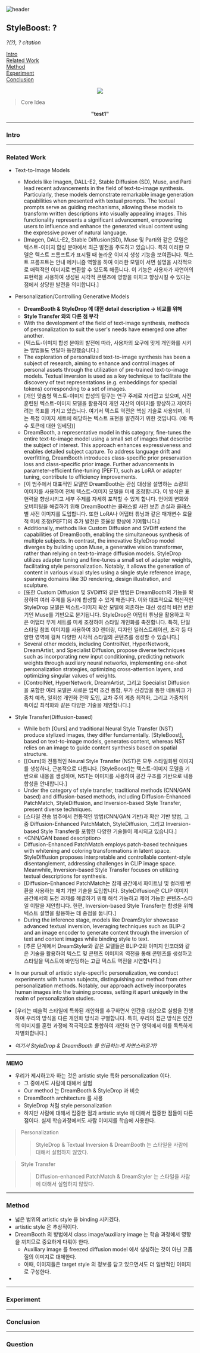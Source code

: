 ![header](https://capsule-render.vercel.app/api?type=waving&color=auto&height=80&section=header&text=Welcome%20Paper%20Review&fontSize=50)


## StyleBoost: ?
*?(?), ? citation*

[Intro](#intro)</br>
[Related Work](#related-work)</br>
[Method](#method)</br>
[Experiment](#experiment)</br>
[Conclusion](#conclusion)</br>

<p align="center">
<img src='./img1.png'>
</p>

> Core Idea
<div align=center>
<strong>"test1"</strong></br>
</div>

***

### <strong>Intro</strong>


***

### <strong>Related Work</strong>

- Text-to-Image Models
  - Models like Imagen, DALL-E2, Stable Diffusion (SD), Muse, and Parti lead recent advancements in the field of text-to-image synthesis. Particularly, these models demonstrate remarkable image generation capabilities when presented with textual prompts. The textual prompts serve as guiding mechanisms, allowing these models to transform written descriptions into visually appealing images. This functionality represents a significant advancement, empowering users to influence and enhance the generated visual content using the expressive power of natural language.
  - [Imagen, DALL-E2, Stable Diffusion(SD), Muse 및 Parti와 같은 모델은 텍스트-이미지 합성 분야에서 최근 발전을 주도하고 있습니다. 특히 이러한 모델은 텍스트 프롬프트가 표시될 때 놀라운 이미지 생성 기능을 보여줍니다. 텍스트 프롬프트는 안내 메커니즘 역할을 하여 이러한 모델이 서면 설명을 시각적으로 매력적인 이미지로 변환할 수 있도록 해줍니다. 이 기능은 사용자가 자연어의 표현력을 사용하여 생성된 시각적 콘텐츠에 영향을 미치고 향상시킬 수 있다는 점에서 상당한 발전을 의미합니다.]

- Personalization/Controlling Generative Models
  - **DreamBooth & StyleDrop 에 대한 detail description -> 비교를 위해**
  - **Style Transfer 와의 다른 점 부각**
  - With the development of the field of text-image synthesis, methods of personalization to suit the user's needs have emerged one after another.
  - [텍스트-이미지 합성 분야의 발전에 따라, 사용자의 요구에 맞게 개인화를 시키는 방법들도 연달아 등장했습니다.]
  - The exploration of personalized text-to-image synthesis has been a subject of research, aiming to enhance and control images of personal assets through the utilization of pre-trained text-to-image models. Textual inversion is used as a key technique to facilitate the discovery of text representations (e.g. embeddings for special tokens) corresponding to a set of images.
  - [개인 맞춤형 텍스트-이미지 합성의 탐구는 연구 주제로 자리잡고 있으며, 사전 훈련된 텍스트-이미지 모델을 활용하여 개인 자산의 이미지를 향상하고 제어하려는 목표를 가지고 있습니다. 여기서 텍스트 역전은 핵심 기술로 사용되며, 이는 특정 이미지 세트에 해당하는 텍스트 표현을 발견하기 위한 것입니다. (예: 특수 토큰에 대한 임베딩)]
  - DreamBooth, a representative model in this category, fine-tunes the entire text-to-image model using a small set of images that describe the subject of interest. This approach enhances expressiveness and enables detailed subject capture. To address language drift and overfitting, DreamBooth introduces class-specific prior preservation loss and class-specific prior image. Further advancements in parameter-efficient fine-tuning (PEFT), such as LoRA or adapter tuning, contribute to efficiency improvements.
  - [이 범주에서 대표적인 모델인 DreamBooth는 관심 대상을 설명하는 소량의 이미지를 사용하여 전체 텍스트-이미지 모델을 미세 조정합니다. 이 방식은 표현력을 향상시키고 세부 주제를 자세히 포착할 수 있게 합니다. 언어의 변화와 오버피팅을 해결하기 위해 DreamBooth는 클래스별 사전 보존 손실과 클래스별 사전 이미지를 도입합니다. 또한 LoRA나 어댑터 튜닝과 같은 매개변수 효율적 미세 조정(PEFT)의 추가 발전은 효율성 향상에 기여합니다.]
  - Additionally, methods like Custom Diffusion and SVDiff extend the capabilities of DreamBooth, enabling the simultaneous synthesis of multiple subjects. In contrast, the innovative StyleDrop model diverges by building upon Muse, a generative vision transformer, rather than relying on text-to-image diffusion models. StyleDrop utilizes adapter tuning and fine-tunes a small set of adapter weights, facilitating style personalization. Notably, it allows the generation of content in various visual styles using a single style reference image, spanning domains like 3D rendering, design illustration, and sculpture.
  - [또한 Custom Diffusion 및 SVDiff와 같은 방법은 DreamBooth의 기능을 확장하여 여러 주제를 동시에 합성할 수 있게 해줍니다. 이와 대조적으로 혁신적인 StyleDrop 모델은 텍스트-이미지 확산 모델에 의존하는 대신 생성적 비전 변환기인 Muse를 기반으로 분기됩니다. StyleDrop은 어댑터 튜닝을 활용하고 작은 어댑터 무게 세트를 미세 조정하여 스타일 개인화를 촉진합니다. 특히, 단일 스타일 참조 이미지를 사용하여 3D 렌더링, 디자인 일러스트레이션, 조각 등 다양한 영역에 걸쳐 다양한 시각적 스타일의 콘텐츠를 생성할 수 있습니다.]
  - Several other models, including ControlNet, HyperNetwork, DreamArtist, and Specialist Diffusion, propose diverse techniques such as incorporating new input conditioning, predicting network weights through auxiliary neural networks, implementing one-shot personalization strategies, optimizing cross-attention layers, and optimizing singular values of weights.
  - [ControlNet, HyperNetwork, DreamArtist, 그리고 Specialist Diffusion을 포함한 여러 모델은 새로운 입력 조건 통합, 부가 신경망을 통한 네트워크 가중치 예측, 일회성 개인화 전략 도입, 교차 주의 계층 최적화, 그리고 가중치의 특이값 최적화와 같은 다양한 기술을 제안합니다.]

- Style Transfer(Diffusion-based)
  - While both [Ours] and traditional Neural Style Transfer (NST) produce stylized images, they differ fundamentally. [StyleBoost], based on text-to-image models, generates content, whereas NST relies on an image to guide content synthesis based on spatial structure.
  - [[Ours]와 전통적인 Neural Style Transfer (NST)은 모두 스타일화된 이미지를 생성하나, 근본적으로 다릅니다. [StyleBoost]는 텍스트-이미지 모델을 기반으로 내용을 생성하며, NST는 이미지를 사용하여 공간 구조를 기반으로 내용 합성을 안내합니다.]
  - Under the category of style transfer, traditional methods (CNN/GAN based) and diffusion-based methods, including Diffusion-Enhanced PatchMatch, StyleDiffusion, and Inversion-based Style Transfer, present diverse techniques. 
  - [스타일 전송 범주에서 전통적인 방법(CNN/GAN 기반)과 확산 기반 방법, 그 중 Diffusion-Enhanced PatchMatch, StyleDiffusion, 그리고 Inversion-based Style Transfer를 포함한 다양한 기술들이 제시되고 있습니다.]
  - <CNN/GAN based description>
  - Diffusion-Enhanced PatchMatch employs patch-based techniques with whitening and coloring transformations in latent space. StyleDiffusion proposes interpretable and controllable content-style disentanglement, addressing challenges in CLIP image space. Meanwhile, Inversion-based Style Transfer focuses on utilizing textual descriptions for synthesis.
  - [Diffusion-Enhanced PatchMatch는 잠재 공간에서 화이트닝 및 컬러링 변환을 사용하는 패치 기반 기술을 도입합니다. StyleDiffusion은 CLIP 이미지 공간에서의 도전 과제를 해결하기 위해 해석 가능하고 제어 가능한 콘텐츠-스타일 이탈을 제안합니다. 한편, Inversion-based Style Transfer는 합성을 위해 텍스트 설명을 활용하는 데 중점을 둡니다.]
  - During the inference stage, models like DreamStyler showcase advanced textual inversion, leveraging techniques such as BLIP-2 and an image encoder to generate content through the inversion of text and content images while binding style to text.
  - [추론 단계에서 DreamStyler와 같은 모델들은 BLIP-2와 이미지 인코더와 같은 기술을 활용하여 텍스트 및 콘텐츠 이미지의 역전을 통해 콘텐츠를 생성하고 스타일을 텍스트에 바인딩하는 고급 텍스트 역전을 시연합니다.]


- In our pursuit of artistic style-specific personalization, we conduct experiments with human subjects, distinguishing our method from other personalization methods. Notably, our approach actively incorporates human images into the training process, setting it apart uniquely in the realm of personalization studies.
- [우리는 예술적 스타일에 특화된 개인화를 추구하면서 인간을 대상으로 실험을 진행하며 우리의 방식을 다른 개인화 방식과 구별합니다. 특히, 우리의 접근 방식은 인간의 이미지를 훈련 과정에 적극적으로 통합하여 개인화 연구 영역에서 이를 독특하게 차별화합니다.]
- *여기서 StyleDrop & DreamBooth 를 언급하는게 자연스러운가?*


***

**MEMO**

- 우리가 제시하고자 하는 것은 artistic style 특화 personalization 이다. 
    - 그 중에서도 사람에 대해서 실험
    - Our method 는 DreamBooth & StyleDrop 과 비슷 
    - DreamBooth architecture 를 사용
    - StyleDrop 처럼 style personalization
    - 하지만 사람에 대해서 집중한 점과 artistic style 에 대해서 집중한 점들이 다른 점이다. 실제 학습과정에서도 사람 이미지를 학습에 사용한다. 

> Personalization
>> StyleDrop & Textual Inversion & DreamBooth 는 스타일을 사람에 대해서 실험하지 않았다.

> Style Transfer
>> Diffusion-enhanced PatchMatch & DreamStyler 는 스타일을 사람에 대해서 실험하지 않았다.

***

### <strong>Method</strong>
- 넓은 범위의 artistic style 을 binding 시키겠다.
- artistic style 은 추상적이다. 
- DreamBooth 의 방법에서 class image/auxiliary image 는 학습 과정에서 영향을 끼치므로 중요하게 다뤄야 한다. 
  - Auxiliary image 를 freezed diffusion model 에서 생성하는 것이 아닌 고품질의 이미지로 대체한다. 
  - 이때, 이미지들은 target style 의 정보를 담고 있으면서도 더 일반적인 이미지로 구성한다. 
-  


***

### <strong>Experiment</strong>


***

### <strong>Conclusion</strong>


***

### <strong>Question</strong>

